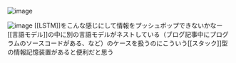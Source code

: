 
![image](https://gyazo.com/2e4a4ecde1703132006989229411a55a/thumb/1000)



![image](https://gyazo.com/b718de272dbb731533b84d5d02fda352/thumb/1000)
[[LSTM]]をこんな感じにして情報をプッシュポップできないかなー
[[言語モデル]]の中に別の言語モデルがネストしている（ブログ記事中にプログラムのソースコードがある、など）のケースを扱うのにこういう[[スタック]]型の情報記憶装置があると便利だと思う
